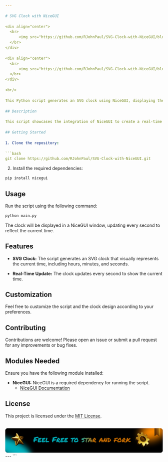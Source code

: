 ```yaml
---

# SVG Clock with NiceGUI

<div align="center">
  <br>
      <img src="https://github.com/RJohnPaul/SVG-Clock-with-NiceGUI/blob/17fe67997a37c39514287d6d91f6b6641ad1bbe1/Frame%209.png" alt="Project Banner">
  </br>
</div>

<div align="center">
  <br>
      <img src="https://github.com/RJohnPaul/SVG-Clock-with-NiceGUI/blob/9e354974d0dc47f6aaf77e3c04bd2dc4b4ee4404/Frame-5.png" alt="Project Banner">
  </br>
</div>

<br/>

This Python script generates an SVG clock using NiceGUI, displaying the current time. The clock design was adapted from [Station_Clock.svg on Wikipedia](https://de.m.wikipedia.org/wiki/Datei:Station_Clock.svg).

## Description

This script showcases the integration of NiceGUI to create a real-time SVG clock. The clock's design is inspired by traditional station clocks and visually represents the current time, including hours, minutes, and seconds. The script utilizes NiceGUI to provide a clean and intuitive graphical user interface for displaying the clock.

## Getting Started

1. Clone the repository:

```bash
git clone https://github.com/RJohnPaul/SVG-Clock-with-NiceGUI.git
```

2. Install the required dependencies:

```bash
pip install nicegui
```

## Usage

Run the script using the following command:

```bash
python main.py
```

The clock will be displayed in a NiceGUI window, updating every second to reflect the current time.

## Features

- **SVG Clock:** The script generates an SVG clock that visually represents the current time, including hours, minutes, and seconds.

- **Real-Time Update:** The clock updates every second to show the current time.

## Customization

Feel free to customize the script and the clock design according to your preferences.

## Contributing

Contributions are welcome! Please open an issue or submit a pull request for any improvements or bug fixes.

## Modules Needed

Ensure you have the following module installed:

- **NiceGUI:** NiceGUI is a required dependency for running the script.
  - [NiceGUI Documentation](https://nicegui.io/docs/)

## License

This project is licensed under the [MIT License](LICENSE).

<div align="center">
  <br>
      <img src="https://github.com/RJohnPaul/SVG-Clock-with-NiceGUI/blob/a5488b25967d1802479a3cf9c9a34d274ee006be/Frame%2010.png" alt="Project Banner">
  </br>
</div>
---
```

